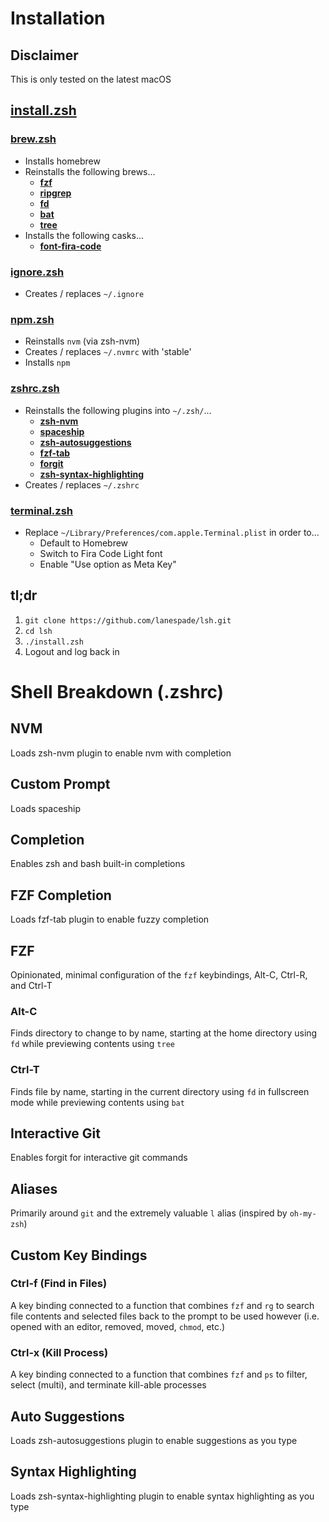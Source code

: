 # Installation

## Disclaimer
This is only tested on the latest macOS

## [install.zsh](https://github.com/lanespade/lsh/blob/master/install.zsh)

### [brew.zsh](https://github.com/lanespade/lsh/blob/master/brew.zsh)
* Installs homebrew
* Reinstalls the following brews...
	* **[fzf](https://github.com/junegunn/fzf)**
	* **[ripgrep](https://github.com/BurntSushi/ripgrep)**
	* **[fd](https://github.com/sharkdp/fd)**
	* **[bat](https://github.com/sharkdp/bat)**
	* **[tree](https://en.wikipedia.org/wiki/Tree_(command))**
* Installs the following casks...
	* **[font-fira-code](https://github.com/tonsky/FiraCode)**

### [ignore.zsh](https://github.com/lanespade/lsh/blob/master/ignore.zsh)
* Creates / replaces `~/.ignore`

### [npm.zsh](https://github.com/lanespade/lsh/blob/master/npm.zsh)
* Reinstalls `nvm` (via zsh-nvm)
* Creates / replaces `~/.nvmrc` with 'stable'
* Installs `npm`

### [zshrc.zsh](https://github.com/lanespade/lsh/blob/master/zshrc.zsh)
* Reinstalls the following plugins into `~/.zsh/`...
	* **[zsh-nvm](https://github.com/lukechilds/zsh-nvm)**
	* **[spaceship](https://github.com/spaceship-prompt/spaceship-prompt)** 
	* **[zsh-autosuggestions](https://github.com/zsh-users/zsh-autosuggestions)**
	* **[fzf-tab](https://github.com/Aloxaf/fzf-tab)**
	* **[forgit](https://github.com/wfxr/forgit)**
	* **[zsh-syntax-highlighting](https://github.com/zsh-users/zsh-syntax-highlighting)**
* Creates / replaces `~/.zshrc`

### [terminal.zsh](https://github.com/lanespade/lsh/blob/master/terminal.zsh)
* Replace `~/Library/Preferences/com.apple.Terminal.plist` in order to...
	* Default to Homebrew
	* Switch to Fira Code Light font
	* Enable "Use option as Meta Key"

## tl;dr

1. `git clone https://github.com/lanespade/lsh.git`
1. `cd lsh`
1. `./install.zsh`
1. Logout and log back in

# Shell Breakdown (.zshrc)

## NVM
Loads zsh-nvm plugin to enable nvm with completion 

## Custom Prompt
Loads spaceship

## Completion
Enables zsh and bash built-in completions

## FZF Completion
Loads fzf-tab plugin to enable fuzzy completion

## FZF
Opinionated, minimal configuration of the `fzf` keybindings, Alt-C, Ctrl-R, and Ctrl-T

### Alt-C
Finds directory to change to by name, starting at the home directory using `fd` while previewing contents using `tree`

### Ctrl-T
Finds file by name, starting in the current directory using `fd` in fullscreen mode while previewing contents using `bat`

## Interactive Git
Enables forgit for interactive git commands

## Aliases
Primarily around `git` and the extremely valuable `l` alias (inspired by `oh-my-zsh`)

## Custom Key Bindings

### Ctrl-f (Find in Files)
A key binding connected to a function that combines `fzf` and `rg` to search file contents and selected files back to the prompt to be used however (i.e. opened with an editor, removed, moved, `chmod`, etc.)

### Ctrl-x (Kill Process)
A key binding connected to a function that combines `fzf` and `ps` to filter, select (multi), and terminate kill-able processes

## Auto Suggestions
Loads zsh-autosuggestions plugin to enable suggestions as you type

## Syntax Highlighting
Loads zsh-syntax-highlighting plugin to enable syntax highlighting as you type
